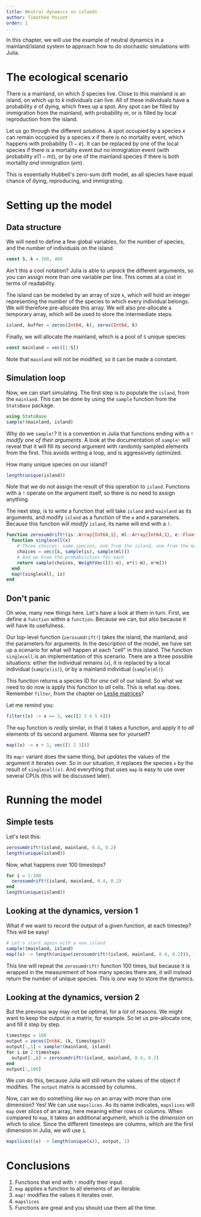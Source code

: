```yaml
---
title: Neutral dynamics on islands
author: Timothée Poisot
order: 1
...
```


In this chapter, we will use the example of neutral dynamics in a
mainland/island system to approach how to do stochastic simulations with Julia.

# The ecological scenario

There is a mainland, on which $S$ species live. Close to this mainland is an
island, on which up to $k$ individuals can live. All of these individuals have a
probability $e$ of dying, which frees up a spot. Any spot can be filled by
immigration from the mainland, with probability $m$, or is filled by local
reproduction from the island.

Let us go through the different solutions. A spot occupied by a species $x$ can
remain occupied by a species $x$ if there is no mortality event, which happens
with probability $(1-e)$. It can be replaced by one of the local species if
there is a mortality event *but* no immigration event (with probability
$e(1-m)$), or by one of the mainland species if there is both mortality *and*
immigration ($em$).

This is essentially Hubbell's zero-sum drift model, as all species have equal
chance of dying, reproducing, and immigrating.

# Setting up the model

## Data structure

We will need to define a few global variables, for the number of species, and
the number of individuals on the island.

```julia
const S, k = 100, 400
```

Ain't this a cool notation? Julia is able to *unpack* the different arguments,
so you can assign more than one variable per line. This comes at a cost in terms
of readability.

The island can be modeled by an array of size `k`, which will hold an integer
representing the number of the species to which every individual belongs. We
will therefore pre-allocate this array. We will also pre-allocate a temporary
array, which will be used to store the intermediate steps.

```julia
island, buffer = zeros(Int64, k), zeros(Int64, k)
```

Finally, we will allocate the mainland, which is a pool of `S` unique species:

```julia
const mainland = vec([1:S])
```

Note that `mainland` will not be modified, so it can be made a constant.

## Simulation loop

Now, we can start simulating. The first step is to populate the `island`, from
the `mainland`. This can be done by using the `sample` function from the
`StatsBase` package.

```julia
using StatsBase
sample!(mainland, island)
```

Why do we `sample!`? It is a convention in Julia that functions ending with a `!`
*modify one of their arguments*. A look at the documentation of `sample!` will
reveal that it will fill its second argument with randomly sampled elements from
the first. This avoids writing a loop, and is aggressively optimized.

How many unique species on our island?

```julia
length(unique(island))
```

Note that we do not assign the result of this operation to `island`. Functions
with a `!` operate on the argument itself, so there is no need to assign
anything.

The next step, is to write a function that will take `island` and `mainland` as
its arguments, and modify `island` as a function of the `e` and `m` parameters.
Because this function will *modify* `island`, its name will end with a `!`.

```julia
function zerosumdrift!(is::Array{Int64,1}, ml::Array{Int64,1}, e::Float64, m::Float64)
  function singlecell(x)
    # Three choices: same species, one from the island, one from the mainland
    choices = vec([x, sample(is), sample(ml)])
    # And we know the probabilities for each
    return sample(choices, WeightVec([(1-e), e*(1-m), e*m]))
  end
  map!(singlecell, is)
end
```

## Don't panic

Oh wow, many new things here. Let's have a look at them in turn. First, we
define a `function` within a `function`.  Because we can, but also because it
will have its usefulness.

Our top-level function (`zerosumdrift!`) takes the island, the mainland, and the
parameters for arguments. In the description of the model, we have set up a
scenario for what will happen at each "cell" in this island. The function
`singlecell` is an implementation of this scenario. There are a three possible
situations: either the individual remains (`x`), it is replaced by a local
individual (`sample(is)`), or by a mainland individual (`sample(ml)`).

This function returns a species ID for *one* cell of our island. So what we need
to do now is apply this function to *all* cells. This is what `map` does.
Remember `filter`, from the chapter on [Leslie matrices](3_leslie.html)?

Let me remind you:

```julia
filter((x) -> x >= 3, vec([2 3 4 5 6]))
```

The `map` function is *really* similar, in that it takes a function, and apply
it to *all* elements of its second argument. Wanna see for yourself?

```julia
map((x) -> x + 1, vec([1 2 3]))
```

Its `map!` variant does the same thing, but *updates* the values of the argument
it iterates over. So in our situation, it replaces the species `x` by the result
of `singlecell(x)`. And everything that uses `map` is easy to use over several
CPUs (this will be discussed later).

# Running the model

## Simple tests

Let's test this:

```julia
zerosumdrift!(island, mainland, 0.4, 0.2)
length(unique(island))
```

Now, what happens over 100 timesteps?

```julia
for i = 1:100
  zerosumdrift!(island, mainland, 0.4, 0.2)
end
length(unique(island))
```

## Looking at the dynamics, version 1

What if we want to record the output of a given function, at each timestep? This
will be easy!

```julia
# Let's start again with a new island
sample!(mainland, island)
map((x) -> length(unique(zerosumdrift!(island, mainland, 0.4, 0.2))), 1:100)
```

This line will repeat the `zerosumdrift!` function 100 times, but because it is
wrapped in the measurement of how many species there are, it will instead return
the number of unique species. This is *one* way to store the dynamics.

## Looking at the dynamics, version 2

But the previous way may not be optimal, for a *lot* of reasons. We might want
to keep the output in a matrix, for example. So let us pre-allocate one, and
fill it step by step.

```julia
timesteps = 100
output = zeros(Int64, (k, timesteps))
output[:,1] = sample!(mainland, island)
for i in 2:timesteps
  output[:,i] = zerosumdrift!(island, mainland, 0.4, 0.2)
end
output[:,100]
```

We *can* do this, because Julia will still return the values of the object if
modifies. The `output` matrix is accessed by columns.

Now, can we do something *like* `map` on an array with more than one dimension?
Yes! We can use `mapslices`. As its name indicates, `mapslices` will `map` over
*slices* of an array, here meaning either rows or columns. When compared to
`map`, it takes an additional argument, which is the *dimension* on which to
slice. Since the different timesteps are columns, which are the first dimension
in Julia, we will use `1`.

```julia
mapslices((x) -> length(unique(x)), output, 1)
```

# Conclusions

1. Functions that end with `!` modify their input.
2. `map` applies a function to all elements of an iterable.
3. `map!` modifies the values it iterates over.
4. `mapslices`
5. Functions are great and you should use them all the time.

